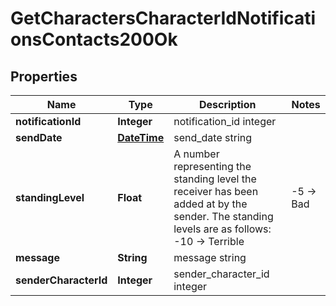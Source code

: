 
# GetCharactersCharacterIdNotificationsContacts200Ok

## Properties
Name | Type | Description | Notes
------------ | ------------- | ------------- | -------------
**notificationId** | **Integer** | notification_id integer | 
**sendDate** | [**DateTime**](DateTime.md) | send_date string | 
**standingLevel** | **Float** | A number representing the standing level the receiver has been added at by the sender. The standing levels are as follows: -10 -&gt; Terrible | -5 -&gt; Bad |  0 -&gt; Neutral |  5 -&gt; Good |  10 -&gt; Excellent | 
**message** | **String** | message string | 
**senderCharacterId** | **Integer** | sender_character_id integer | 



